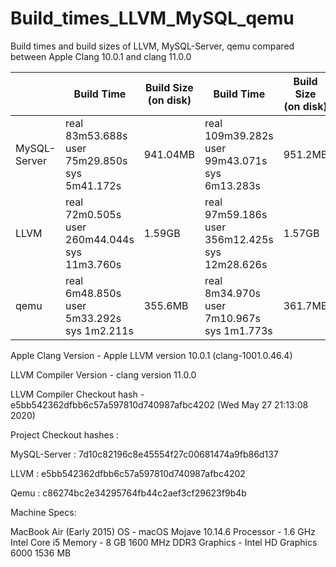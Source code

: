# Build_times_LLVM_MySQL_qemu
Build times and build sizes of LLVM, MySQL-Server, qemu compared between Apple Clang 10.0.1 and clang 11.0.0



|              | Build Time                                              | Build Size<br>(on disk) | Build Time                                                | Build Size<br>(on disk) |
|--------------|---------------------------------------------------------|-------------------------|-----------------------------------------------------------|-------------------------|
| MySQL-Server | real  83m53.688s<br>user  75m29.850s<br>sys   5m41.172s | 941.04MB                | real  109m39.282s<br>user  99m43.071s<br>sys   6m13.283s  | 951.2MB                 |
| LLVM         | real  72m0.505s<br>user  260m44.044s<br>sys   11m3.760s | 1.59GB                  | real  97m59.186s<br>user  356m12.425s<br>sys   12m28.626s | 1.57GB                  |
| qemu         | real  6m48.850s<br>user  5m33.292s<br>sys   1m2.211s    | 355.6MB                 | real  8m34.970s<br>user  7m10.967s<br>sys   1m1.773s      | 361.7MB                 |

Apple Clang Version - Apple LLVM version 10.0.1 (clang-1001.0.46.4)

LLVM Compiler Version - clang version 11.0.0

LLVM Compiler Checkout hash - e5bb542362dfbb6c57a597810d740987afbc4202
				      (Wed May 27 21:13:08 2020)

Project Checkout hashes : 

MySQL-Server : 7d10c82196c8e45554f27c00681474a9fb86d137

LLVM : e5bb542362dfbb6c57a597810d740987afbc4202

Qemu : c86274bc2e34295764fb44c2aef3cf29623f9b4b


Machine Specs:

MacBook Air (Early 2015)
OS - macOS Mojave 10.14.6
Processor - 1.6 GHz Intel Core i5
Memory - 8 GB 1600 MHz DDR3
Graphics - Intel HD Graphics 6000 1536 MB

